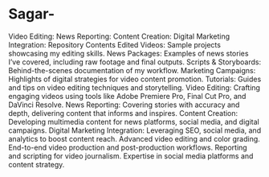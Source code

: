 # Sagar-
Video Editing: News Reporting: Content Creation: Digital Marketing Integration:
Repository Contents
Edited Videos: Sample projects showcasing my editing skills.
News Packages: Examples of news stories I’ve covered, including raw footage and final outputs.
Scripts & Storyboards: Behind-the-scenes documentation of my workflow.
Marketing Campaigns: Highlights of digital strategies for video content promotion.
Tutorials: Guides and tips on video editing techniques and storytelling.
Video Editing: Crafting engaging videos using tools like Adobe Premiere Pro, Final Cut Pro, and DaVinci Resolve.
News Reporting: Covering stories with accuracy and depth, delivering content that informs and inspires.
Content Creation: Developing multimedia content for news platforms, social media, and digital campaigns.
Digital Marketing Integration: Leveraging SEO, social media, and analytics to boost content reach.
Advanced video editing and color grading.
End-to-end video production and post-production workflows.
Reporting and scripting for video journalism.
Expertise in social media platforms and content strategy.
